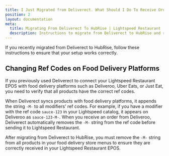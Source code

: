 ```yaml
---
title: I Just Migrated from Deliverect. What Should I Do To Receive Orders?
position: 2
layout: documentation
meta:
  title: Migrating From Deliverect To HubRise | Lightspeed Restaurant | HubRise
  description: Instructions to migrate from Deliverect to HubRise and receive orders in Lightspeed Restaurant.
---
```


If you recently migrated from Deliverect to HubRise, follow these instructions to ensure that your setup works correctly.

## Changing Ref Codes on Food Delivery Platforms

If you previously used Deliverect to connect your Lightspeed Restaurant EPOS with food delivery platforms such as Deliveroo, Uber Eats, or Just Eat, you need to verify that all products have the correct ref codes.

When Deliverect syncs products with food delivery platforms, it appends the string `-M-` to all modifiers' ref codes. For example, if you have a modifier with the ref code `sauce-123` in your Lightspeed catalog, it appears on Deliveroo as `sauce-123-M-`. When you receive an order from Deliveroo, Deliverect automatically removes the `-M-` string from the ref code before sending it to Lightspeed Restaurant.

After migrating from Deliverect to HubRise, you must remove the `-M-` string from all products in your food delivery store menus to ensure they are correctly received in your Lightspeed Restaurant EPOS.
